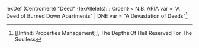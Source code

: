 
lexDef (Centromere) "Deed" {lexAllele(s)::: Croen} < N.B. ARIA var = "A Deed of Burned Down Apartments" | DNE var = "A Devastation of Deeds"[^DeedCroen]

[^DeedCroen]: [[Infiniti Properties Management]], The Depths Of Hell Reserved For The Soulless
